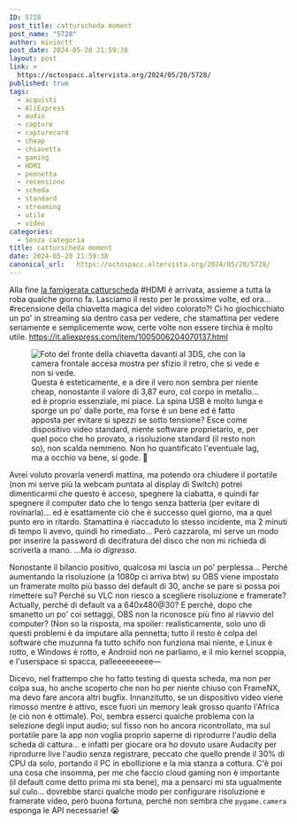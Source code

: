 ```yaml
---
ID: 5728
post_title: catturscheda moment
post_name: "5728"
author: minioctt
post_date: 2024-05-20 21:59:38
layout: post
link: >
  https://octospacc.altervista.org/2024/05/20/5728/
published: true
tags:
  - acquisti
  - AliExpress
  - audio
  - capture
  - capturecard
  - cheap
  - chiavetta
  - gaming
  - HDMI
  - pennetta
  - recensione
  - scheda
  - standard
  - streaming
  - utile
  - video
categories:
  - Senza categoria
title: catturscheda moment
date: 2024-05-20 21:59:38
canonical_url:   https://octospacc.altervista.org/2024/05/20/5728/
---
```

<!-- wp:paragraph -->
<p>Alla fine <a href="2024/05/09/fine-nxfinestra/">la famigerata catturscheda</a> #HDMI è arrivata, assieme a tutta la roba qualche giorno fa. Lasciamo il resto per le prossime volte, ed ora... #recensione della chiavetta magica del video colorato?! Ci ho giochicchiato un po' in streaming sia dentro casa per vedere, che stamattina per vedere seriamente e semplicemente wow, certe volte non essere tirchia è molto utile. <a href="https://it.aliexpress.com/item/1005006204070137.html">https://it.aliexpress.com/item/1005006204070137.html</a></p>
<!-- /wp:paragraph -->

<!-- wp:paragraph -->
<p></p>
<!-- /wp:paragraph -->

<!-- wp:image {"id":5726,"sizeSlug":"large","linkDestination":"none"} -->
<figure class="wp-block-image size-large"><img src="{{site.cdnurl}}/assets/uploads/2024/05/202405202025037254787329721785000909-960x1075.jpg" alt="Foto del fronte della chiavetta davanti al 3DS, che con la camera frontale accesa mostra per sfizio il retro, che si vede e non si vede." class="wp-image-5726"/><figcaption class="wp-element-caption">Questa è esteticamente, e a dire il vero non sembra per niente cheap, nonostante il valore di 3,87 euro, col corpo in metallo... ed è proprio essenziale, mi piace. La spina USB è molto lunga e sporge un po' dalle porte, ma forse è un bene ed è fatto apposta per evitare si spezzi se sotto tensione? Esce come dispositivo video standard, niente software proprietario, e, per quel poco che ho provato, a risoluzione standard (il resto non so), non scalda nemmeno. Non ho quantificato l'eventuale lag, ma a occhio va bene, si gode. 👾️</figcaption></figure>
<!-- /wp:image -->

<!-- wp:paragraph -->
<p></p>
<!-- /wp:paragraph -->

<!-- wp:paragraph -->
<p>Avrei voluto provarla venerdì mattina, ma potendo ora chiudere il portatile (non mi serve più la webcam puntata al display di Switch) potrei dimenticarmi che questo è acceso, spegnere la ciabatta, e quindi far spegnere il computer dato che lo tengo senza batteria (per evitare di rovinarla)... ed è esattamente ciò che è successo quel giorno, ma a quel punto ero in ritardo. Stamattina è riaccaduto lo stesso incidente, ma 2 minuti di tempo li avevo, quindi ho rimediato... Però cazzarola, mi serve un modo per inserire la password di decifratura del disco che non mi richieda di scriverla a mano. ...Ma <em>io digresso</em>.</p>
<!-- /wp:paragraph -->

<!-- wp:paragraph -->
<p>Nonostante il bilancio positivo, qualcosa mi lascia un po' perplessa... Perché aumentando la risoluzione (a 1080p ci arriva btw) su OBS viene impostato un framerate molto più basso del default di 30, anche se pare si possa poi rimettere su? Perché su VLC non riesco a scegliere risoluzione e framerate? Actually, perché di default va a 640x480@30? E perché, dopo che smanetto un po' coi settaggi, OBS non la riconosce più fino al riavvio del computer? (Non so la risposta, ma spoiler: realisticamente, solo uno di questi problemi è da imputare alla pennetta; tutto il resto è colpa del software che muzunna fa tutto schifo non funziona mai niente, e Linux è rotto, e Windows è rotto, e Android non ne parliamo, e il mio kernel scoppia, e l'userspace si spacca, palleeeeeeeee—</p>
<!-- /wp:paragraph -->

<!-- wp:paragraph -->
<p>Dicevo, nel frattempo che ho fatto testing di questa scheda, ma non per colpa sua, ho anche scoperto che non ho per niente chiuso con FrameNX, ma devo fare ancora altri bugfix. Innanzitutto, se un dispositivo video viene rimosso mentre è attivo, esce fuori un memory leak grosso quanto l'Africa (e ciò non è ottimale). Poi, sembra esserci qualche problema con la selezione degli input audio; sul fisso non ho ancora ricontrollato, ma sul portatile pare la app non voglia proprio saperne di riprodurre l'audio della scheda di cattura... e infatti per giocare ora ho dovuto usare Audacity per riprodurre live l'audio senza registrare, peccato che quello prende il 30% di CPU da solo, portando il PC in ebollizione e la mia stanza a cottura. C'è poi una cosa che insomma, per me che faccio cloud gaming non è importante (il default come detto prima mi sta bene), ma a pensarci mi sta ugualmente sul culo... dovrebbe starci qualche modo per configurare risoluzione e framerate video, però buona fortuna, perché non sembra che <code>pygame.camera</code> esponga le API necessarie! 😭️</p>
<!-- /wp:paragraph -->